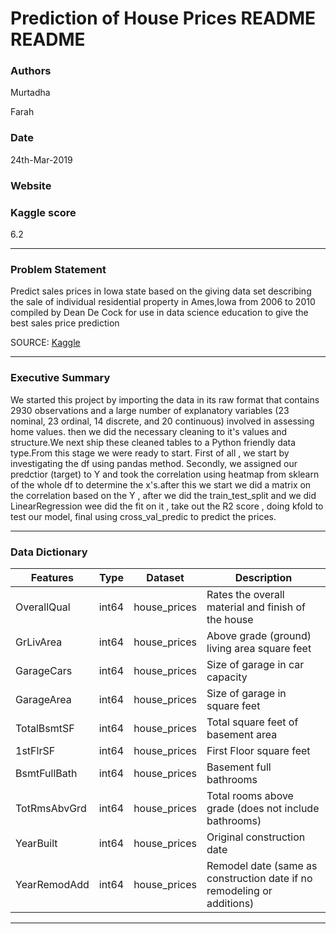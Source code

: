 # Prediction of House Prices README README

### Authors
Murtadha

Farah

### Date

24th-Mar-2019

### Website

### Kaggle score

6.2

---


### Problem Statement


Predict sales prices in Iowa state based on the giving data set describing the sale of individual residential property in Ames,Iowa from 2006 to 2010 compiled by Dean De Cock for use in data science education to give the best sales price prediction

SOURCE: [Kaggle](https://www.kaggle.com/c/titanic)


---


### Executive Summary

We started this project by importing the data in its raw format that contains 2930 observations and a large number of explanatory variables (23 nominal, 23 ordinal, 14 discrete, and 20 continuous) involved in assessing home values. then we did the necessary cleaning to it's values and structure.We next ship these cleaned tables to a Python friendly data type.From this stage we were ready to start. First of all , we start by investigating the df using pandas method. Secondly, we assigned our predctior (target) to Y and took the correlation using heatmap from sklearn of the whole df to determine the x's.after this we start we did a matrix on the correlation based on the Y , after we did the train_test_split and we did LinearRegression wee did the fit on it , take out the R2 score , doing kfold to test our model, final using cross_val_predic to predict the prices.

---

### Data Dictionary

| Features     | Type  | Dataset      | Description                                                            |
|--------------|-------|--------------|------------------------------------------------------------------------|
| OverallQual  | int64 | house_prices | Rates the overall material and finish of the house                     |
| GrLivArea    | int64 | house_prices | Above grade (ground) living area square feet                           |
| GarageCars   | int64 | house_prices | Size of garage in car capacity                                         |
| GarageArea   | int64 | house_prices | Size of garage in square feet                                          |
| TotalBsmtSF  | int64 | house_prices | Total square feet of basement area                                     |
| 1stFlrSF     | int64 | house_prices | First Floor square feet                                                |
| BsmtFullBath | int64 | house_prices | Basement full bathrooms                                                |
| TotRmsAbvGrd | int64 | house_prices | Total rooms above grade (does not include bathrooms)                   |
| YearBuilt    | int64 | house_prices | Original construction date                                             |
| YearRemodAdd | int64 | house_prices | Remodel date (same as construction date if no remodeling or additions) |
---
